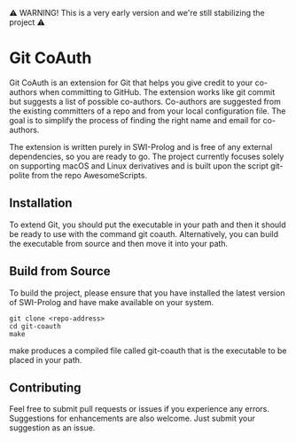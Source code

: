 ⚠️ WARNING! This is a very early version and we're still stabilizing the project ⚠️

# Git CoAuth

Git CoAuth is an extension for Git that helps you give credit to your co-authors when committing to GitHub. 
The extension works like git commit but suggests a list of possible co-authors. 
Co-authors are suggested from the existing committers of a repo and from your local configuration file.
The goal is to simplify the process of finding the right name and email for co-authors.

The extension is written purely in SWI-Prolog and is free of any external dependencies, so you are ready to go. 
The project currently focuses solely on supporting macOS and Linux derivatives and is built upon the script git-polite from the repo AwesomeScripts.

## Installation

To extend Git, you should put the executable in your path and then it should be ready to use with the command git coauth. 
Alternatively, you can build the executable from source and then move it into your path.

## Build from Source

To build the project, please ensure that you have installed the latest version of SWI-Prolog and have make available on your system.

```
git clone <repo-address>
cd git-coauth
make
```

make produces a compiled file called git-coauth that is the executable to be placed in your path.

## Contributing

Feel free to submit pull requests or issues if you experience any errors. 
Suggestions for enhancements are also welcome. Just submit your suggestion as an issue.
